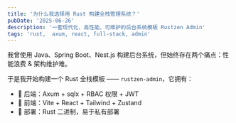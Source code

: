 ```yaml
---
title: '为什么我选择用 Rust 构建全栈管理系统？'
pubDate: '2025-06-26'
description: '一套现代化、高性能、可维护的后台系统模板 Rustzen Admin'
tags: 'rust,  axum, react, full-stack, admin'
---
```


我曾使用 Java、Spring Boot、Nest.js 构建后台系统，但始终存在两个痛点：性能浪费 & 架构维护难。

于是我开始构建一个 Rust 全栈模板 —— `rustzen-admin`，它拥有：

- 🌟 后端：Axum + sqlx + RBAC 权限 + JWT
- 🎨 前端：Vite + React + Tailwind + Zustand
- 🚀 部署：Rust 二进制，易于私有部署
